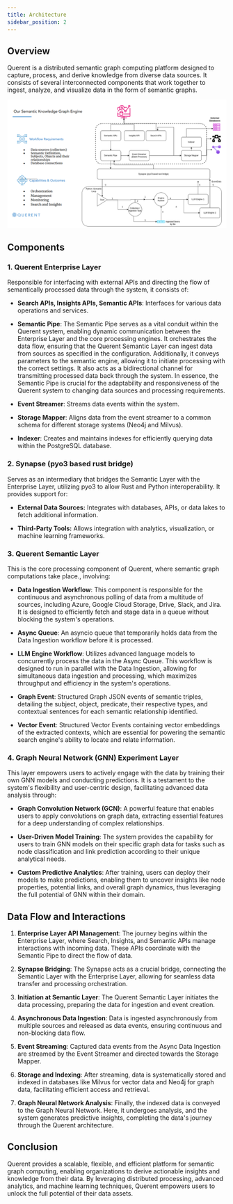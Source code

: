 ```yaml
---
title: Architecture
sidebar_position: 2
---
```


## Overview

Querent is a distributed semantic graph computing platform designed to capture, process, and derive knowledge from diverse data sources. It consists of several interconnected components that work together to ingest, analyze, and visualize data in the form of semantic graphs.

![Architecture Diagram](../assets/simple_arch.png)

## Components

### 1. Querent Enterprise Layer
Responsible for interfacing with external APIs and directing the flow of semantically processed data through the system, it consists of:

- **Search APIs, Insights APIs, Semantic APIs**: Interfaces for various data operations and services.
  
- **Semantic Pipe**: The Semantic Pipe serves as a vital conduit within the Querent system, enabling dynamic communication between the Enterprise Layer and the core processing engines. It orchestrates the data flow, ensuring that the Querent Semantic Layer can ingest data from sources as specified in the configuration. Additionally, it conveys parameters to the semantic engine, allowing it to initiate processing with the correct settings. It also acts as a bidirectional channel for transmitting processed data back through the system. In essence, the Semantic Pipe is crucial for the adaptability and responsiveness of the Querent system to changing data sources and processing requirements.

- **Event Streamer**: Streams data events within the system.
  
- **Storage Mapper**: Aligns data from the event streamer to a common schema for different storage systems (Neo4j and Milvus).
  
- **Indexer**: Creates and maintains indexes for efficiently querying data within the PostgreSQL database.

### 2. Synapse (pyo3 based rust bridge)
Serves as an intermediary that bridges the Semantic Layer with the Enterprise Layer, utilizing pyo3 to allow Rust and Python interoperability. It provides support for:

- **External Data Sources:** Integrates with databases, APIs, or data lakes to fetch additional information.
  
- **Third-Party Tools:** Allows integration with analytics, visualization, or machine learning frameworks.

### 3. Querent Semantic Layer
This is the core processing component of Querent, where semantic graph computations take place., involving:

- **Data Ingestion Workflow**: This component is responsible for the continuous and asynchronous polling of data from a multitude of sources, including Azure, Google Cloud Storage, Drive, Slack, and Jira. It is designed to efficiently fetch and stage data in a queue without blocking the system's operations.
  
- **Async Queue**: An asyncio queue that temporarily holds data from the Data Ingestion workflow before it is processed.
  
- **LLM Engine Workflow**: Utilizes advanced language models to concurrently process the data in the Async Queue. This workflow is designed to run in parallel with the Data Ingestion, allowing for simultaneous data ingestion and processing, which maximizes throughput and efficiency in the system's operations.
  
- **Graph Event**: Structured Graph JSON events of semantic triples, detailing the subject, object, predicate, their respective types, and contextual sentences for each semantic relationship identified.
  
- **Vector Event**: Structured Vector Events containing vector embeddings of the extracted contexts, which are essential for powering the semantic search engine's ability to locate and relate information.

### 4. Graph Neural Network (GNN) Experiment Layer
This layer empowers users to actively engage with the data by training their own GNN models and conducting predictions. It is a testament to the system's flexibility and user-centric design, facilitating advanced data analysis through:

- **Graph Convolution Network (GCN)**: A powerful feature that enables users to apply convolutions on graph data, extracting essential features for a deep understanding of complex relationships.

- **User-Driven Model Training**: The system provides the capability for users to train GNN models on their specific graph data for tasks such as node classification and link prediction according to their unique analytical needs.

- **Custom Predictive Analytics**: After training, users can deploy their models to make predictions, enabling them to uncover insights like node properties, potential links, and overall graph dynamics, thus leveraging the full potential of GNN within their domain.


## Data Flow and Interactions

1. **Enterprise Layer API Management**: The journey begins within the Enterprise Layer, where Search, Insights, and Semantic APIs manage interactions with incoming data. These APIs coordinate with the Semantic Pipe to direct the flow of data.

2. **Synapse Bridging**: The Synapse acts as a crucial bridge, connecting the Semantic Layer with the Enterprise Layer, allowing for seamless data transfer and processing orchestration.

3. **Initiation at Semantic Layer**: The Querent Semantic Layer initiates the data processing, preparing the data for ingestion and event creation.

4. **Asynchronous Data Ingestion**: Data is ingested asynchronously from multiple sources and released as data events, ensuring continuous and non-blocking data flow.

5. **Event Streaming**: Captured data events from the Async Data Ingestion are streamed by the Event Streamer and directed towards the Storage Mapper.

6. **Storage and Indexing**: After streaming, data is systematically stored and indexed in databases like Milvus for vector data and Neo4j for graph data, facilitating efficient access and retrieval.

7. **Graph Neural Network Analysis**: Finally, the indexed data is conveyed to the Graph Neural Network. Here, it undergoes analysis, and the system generates predictive insights, completing the data's journey through the Querent architecture.

## Conclusion

Querent provides a scalable, flexible, and efficient platform for semantic graph computing, enabling organizations to derive actionable insights and knowledge from their data. By leveraging distributed processing, advanced analytics, and machine learning techniques, Querent empowers users to unlock the full potential of their data assets.
